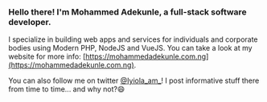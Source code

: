 ### Hello there! I'm Mohammed Adekunle, a full-stack software developer.

I specialize in building web apps and services for individuals and corporate bodies using Modern PHP, NodeJS and VueJS. You can take a look at my website for more info: [https://mohammedadekunle.com.ng](https://mohammedadekunle.com.ng).

You can also follow me on twitter [@Iyiola_am_](https://twitter.com/iyiola_am_)! I post informative stuff there from time to time... and why not?😄

<!--
**Iyiola-am/Iyiola-am** is a ✨ _special_ ✨ repository because its `README.md` (this file) appears on your GitHub profile.

Here are some ideas to get you started:

- 🔭 I’m currently working on ...
- 🌱 I’m currently learning ...
- 👯 I’m looking to collaborate on ...
- 🤔 I’m looking for help with ...
- 💬 Ask me about ...
- 📫 How to reach me: ...
- 😄 Pronouns: ...
- ⚡ Fun fact: ...
-->
